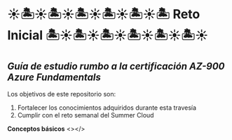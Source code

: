 # ☀🏝☀🏝☀🏝☀🏝☀🏝☀🏝 Reto Inicial 🏝☀🏝☀🏝☀🏝☀🏝☀🏝☀
<h2><i>Guía de estudio rumbo a la certificación AZ-900 Azure Fundamentals</i></h2>
<p>Los objetivos de este repositorio son:</p>
<ol>
  <li>Fortalecer los conocimientos adquiridos durante esta travesía</li>
  <li>Cumplir con el reto semanal del Summer Cloud</li>
</ol>
 
<b>Conceptos básicos</b>
<></>



